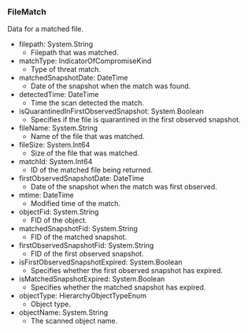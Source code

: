 ### FileMatch
Data for a matched file.

- filepath: System.String
  - Filepath that was matched.
- matchType: IndicatorOfCompromiseKind
  - Type of threat match.
- matchedSnapshotDate: DateTime
  - Date of the snapshot when the match was found.
- detectedTime: DateTime
  - Time the scan detected the match.
- isQuarantinedInFirstObservedSnapshot: System.Boolean
  - Specifies if the file is quarantined in the first observed snapshot.
- fileName: System.String
  - Name of the file that was matched.
- fileSize: System.Int64
  - Size of the file that was matched.
- matchId: System.Int64
  - ID of the matched file being returned.
- firstObservedSnapshotDate: DateTime
  - Date of the snapshot when the match was first observed.
- mtime: DateTime
  - Modified time of the match.
- objectFid: System.String
  - FID of the object.
- matchedSnapshotFid: System.String
  - FID of the matched snapshot.
- firstObservedSnapshotFid: System.String
  - FID of the first observed snapshot.
- isFirstObservedSnapshotExpired: System.Boolean
  - Specifies whether the first observed snapshot has expired.
- isMatchedSnapshotExpired: System.Boolean
  - Specifies whether the matched snapshot has expired.
- objectType: HierarchyObjectTypeEnum
  - Object type.
- objectName: System.String
  - The scanned object name.
